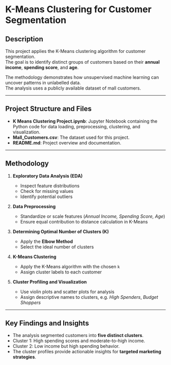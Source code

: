 # K-Means Clustering for Customer Segmentation

## Description
This project applies the K-Means clustering algorithm for customer segmentation.  
The goal is to identify distinct groups of customers based on their **annual income**, **spending score**, and **age**.  

The methodology demonstrates how unsupervised machine learning can uncover patterns in unlabelled data.  
The analysis uses a publicly available dataset of mall customers.

---

## Project Structure and Files
- **K Means Clustering Project.ipynb**: Jupyter Notebook containing the Python code for data loading, preprocessing, clustering, and visualization.  
- **Mall_Customers.csv**: The dataset used for this project.  
- **README.md**: Project overview and documentation.  

---

## Methodology
1. **Exploratory Data Analysis (EDA)**  
   - Inspect feature distributions  
   - Check for missing values  
   - Identify potential outliers  

2. **Data Preprocessing**  
   - Standardize or scale features (*Annual Income, Spending Score, Age*)  
   - Ensure equal contribution to distance calculation in K-Means  

3. **Determining Optimal Number of Clusters (K)**  
   - Apply the **Elbow Method**  
   - Select the ideal number of clusters  

4. **K-Means Clustering**  
   - Apply the K-Means algorithm with the chosen `k`  
   - Assign cluster labels to each customer  

5. **Cluster Profiling and Visualization**  
   - Use violin plots and scatter plots for analysis  
   - Assign descriptive names to clusters, e.g. *High Spenders*, *Budget Shoppers*  

---

## Key Findings and Insights
- The analysis segmented customers into **five distinct clusters**.  
- Cluster 1: High spending scores and moderate-to-high income.  
- Cluster 2: Low income but high spending behavior.  
- The cluster profiles provide actionable insights for **targeted marketing strategies**.  
